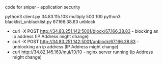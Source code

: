 code for sniper - application security

python3 client.py 34.83.115.103 multiply 500 100
python3 blacklist_unblacklist.py 67.166.38.83 unblock
- curl -X POST http://34.83.251.142:5001/block/67.166.38.83 - blocking an ip address (IP Address might change)
- curl -X POST http://34.83.251.142:5001/unblock/67.166.38.83 - unblocking an ip address (IP Address might change)
- curl http://34.82.145.163/mul/10/10 - nginx server running (Ip Address might change)

